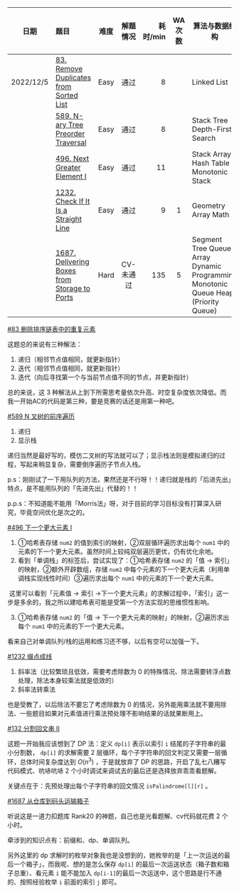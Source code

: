 |   日期    | 题目                                                         | 难度 | 解题情况  | 耗时/min | WA次数 | 算法与数据结构                                               | 重做次数 | 重做？ |
| :-------: | :----------------------------------------------------------- | :--: | :-------: | -------: | :----: | ------------------------------------------------------------ | :------: | :----: |
| 2022/12/5 | [83. Remove Duplicates from Sorted List  ](https://leetcode.cn/problems/remove-duplicates-from-sorted-list/description/?envType=study-plan&id=shu-ju-jie-gou-ru-men&plan=data-structures&plan_progress=14lldz3) | Easy |   通过    |        8 |        | Linked List                                                  |          |        |
|           | [589. N-ary Tree Preorder Traversal  ](https://leetcode.cn/problems/n-ary-tree-preorder-traversal/description/?envType=study-plan&id=programming-skills-beginner&plan=programming-skills&plan_progress=1jujsjv) | Easy |   通过    |        8 |        | Stack Tree Depth-First Search                                |          |        |
|           | [496. Next Greater Element I  ](https://leetcode.cn/problems/next-greater-element-i/description/?envType=study-plan&id=programming-skills-beginner&plan=programming-skills&plan_progress=1jujsjv) | Easy |   通过    |       11 |        | Stack Array Hash Table Monotonic Stack                       |          |        |
|           | [1232. Check If It Is a Straight Line  ](https://leetcode.cn/problems/check-if-it-is-a-straight-line/description/?envType=study-plan&id=programming-skills-beginner&plan=programming-skills&plan_progress=1jujsjv) | Easy |   通过    |        9 |   1    | Geometry Array Math                                          |          |        |
|           | [1687. Delivering Boxes from Storage to Ports  ](https://leetcode.cn/problems/delivering-boxes-from-storage-to-ports/description/) | Hard | CV-未通过 |      135 |   5    | Segment Tree Queue Array Dynamic Programming Monotonic Queue Heap (Priority Queue) |          |   Y    |

[ #83 删除排序链表中的重复元素](https://leetcode.cn/problems/remove-duplicates-from-sorted-list/)

这题总的来说有三种解法：

1. 递归（相邻节点值相同，就更新指针）
2. 迭代（相邻节点值相同，就更新指针）
3. 迭代（向后寻找第一个与当前节点值不同的节点，并更新指针）

总的来说，这 3 种解法从上到下所需思考量依次升高、时空复杂度依次降低。而我一开始AC的代码是第三种，要是竞赛的话还是用第一种吧。



[ #589 N 叉树的前序遍历](https://leetcode.cn/problems/n-ary-tree-preorder-traversal/)

1. 递归
2. 显示栈

递归当然是最好写的，模仿二叉树的写法就可以了；显示栈法则是模拟递归的过程，写起来稍显复杂，需要倒序遍历子节点入栈。

p.s：刚刚试了一下用队列的方法，果然还是不行呀！！递归就是栈的「后进先出」特点，是不能用队列的「先进先出」代替的！！

p.p.s：不知道能不能用「Morris法」呀，对于目前的学习目标没有打算深入研究，毕竟空间优化是次之的。



[ #496 下一个更大元素 I](https://leetcode.cn/problems/next-greater-element-i/)

1. ①哈希表存储 `num2` 的值到索引的映射，②双层循环遍历求出每个 `num1` 中的元素的下一个更大元素。虽然时间上较纯双层遍历更优，仍有优化余地。
2. 看到「单调栈」的标签后，尝试实现了：①哈希表存储 `num2` 的「值 → 索引」的映射，②额外开辟数组，存储 `num2` 中每个元素的下一个更大元素（利用单调栈实现线性时间）③遍历求出每个 `num1` 中的元素的下一个更大元素。

​	   这里可以看到「元素值 → 索引 →下一个更大元素」的求解过程中，「索引」这一步是多余的，我之所以建哈希表可能是受第一个方法实现的思维惯性影响。

3. ①哈希表存储 `num2` 的「值 → 下一个更大元素的映射」的映射，②遍历求出每个 `num1` 中的元素的下一个更大元素。

看来自己对单调队列/栈的运用和练习还不够，以后有空可以加强一下。



[ #1232 缀点成线](https://leetcode.cn/problems/check-if-it-is-a-straight-line/)

1. 斜率法（比较繁琐且低效，需要考虑除数为 0 的特殊情况、除法需要转浮点数处理，除法本身较乘法就是低效的）
2. 斜率法转乘法

也是受教了，以后除法不要忘了考虑除数为 0 的情况，另外能用乘法就不要用除法、一些题目如果对元素值进行乘法预处理不影响结果的话就果断用上。



[ #132 分割回文串 II](https://leetcode.cn/problems/palindrome-partitioning-ii/)

这题一开始我应该想到了 DP 法：定义 `dp[i]` 表示以索引 `i` 结尾的子字符串的最小分割数， `dp[i]` 的求解需要 2 层循环，每个子字符串的回文判定又需要一层循环，总体时间复杂度达到 $O(n^3)$ ，于是就放弃了 DP 的思路，开启了乱七八糟写代码模式、吭哧吭哧 2 个小时调试来调试去的最后还是选择放弃乖乖看题解。

关键点在于：先预处理出每个子字符串的回文情况 `isPalindrome[l][r]` 。



[ #1687 从仓库到码头运输箱子](https://leetcode.cn/problems/delivering-boxes-from-storage-to-ports/)

听说这是一道力扣题库 Rank20 的神题，自己也是光看题解、cv代码就花费 2 个小时。

牵涉到的知识点有：前缀和、dp、单调队列。

另外这里的 dp 求解时的枚举对象我也是没想到的，她枚举的是「上一次运送的最后一个箱子」，而我呢、想的是怎么保存 `dp[i]` 的最后一次运送状态（箱子数和箱子总重）、看元素 `i` 能不能加入 `dp[i-1]`的最后一次运送中，这个思路是行不通的、按照经验枚举 `i` 前面的索引 `j` 即可。